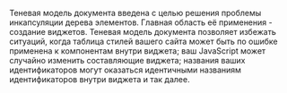 Теневая модель документа введена с целью решения проблемы инкапсуляции дерева 
элементов. Главная область её применения - создание виджетов. Теневая модель 
документа позволяет избежать ситуаций, когда таблица стилей вашего сайта может 
быть по ошибке применена к компонентам внутри виджета; ваш JavaScript может 
случайно изменить составляющие виджета; названия ваших идентификаторов могут 
оказаться идентичными названиям идентификаторов внутри виджета и так далее.